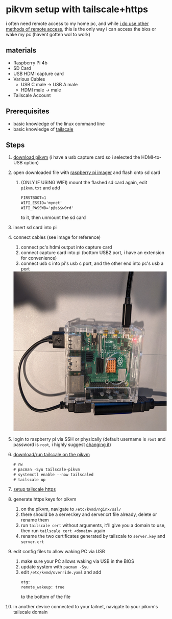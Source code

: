 # pikvm setup with tailscale+https
i often need remote access to my home pc, and while [i do use other methods of remote access](https://github.com/eaaasun/i-forgor/tree/main/remotedesktop), this is the only way i can access the bios or wake my pc (havent gotten wol to work)

## materials
- Raspberry Pi 4b
- SD Card
- USB HDMI capture card
- Various Cables
  - USB C male -> USB A male
  - HDMI male -> male
- Tailscale Account

## Prerequisites
- basic knowledge of the linux command line
- basic knowledge of [tailscale](https://tailscale.com/kb/start/)

## Steps
1. [download pikvm](https://pikvm.org/download/) (i have a usb capture card so i selected the HDMI-to-USB option)
2. open downloaded file with [raspberry pi imager](https://www.raspberrypi.com/software/) and flash onto sd card
   1. (ONLY IF USING WIFI) mount the flashed sd card again, edit `pikvm.txt` and add 
      ```
      FIRSTBOOT=1
      WIFI_ESSID='mynet'
      WIFI_PASSWD='p@s$$w0rd'
      ```
      to it, then unmount the sd card 
3. insert sd card into pi
4. connect cables (see image for reference)
   1. connect pc's hdmi output into capture card
   2. connect capture card into pi (bottom USB2 port, i have an extension for convenience)
   3. connect usb c into pi's usb c port, and the other end into pc's usb a port
   <img src="./media/pikvm.jpg" height="500">
5. login to raspberry pi via SSH or physically (default username is `root` and password is `root`, i highly suggest [changing it](https://docs.pikvm.org/first_steps/#first-power-on))
6. [download/run tailscale on the pikvm](https://docs.pikvm.org/tailscale/)
   ```
   # rw
   # pacman -Syu tailscale-pikvm
   # systemctl enable --now tailscaled
   # tailscale up
   ```
7. [setup tailscale https](https://tailscale.com/kb/1153/enabling-https/)
8. generate https keys for pikvm
   1. on the pikvm, navigate to `/etc/kvmd/nginx/ssl/`
   2. there should be a server.key and server.crt file already, delete or rename them
   3. run `tailscale cert` without arguments, it'll give you a domain to use, then run `tailscale cert <domain>` again
   4. rename the two certificates generated by tailscale to `server.key` and `server.crt`
9. edit config files to allow waking PC via USB
   1.  make sure your PC allows waking via USB in the BIOS
   2.  update system with `pacman -Syu`
   3.  edit `/etc/kvmd/override.yaml` and add
        ```
        otg:
        remote_wakeup: true
        ```
        to the bottom of the file

10. in another device connected to your tailnet, navigate to your pikvm's tailscale domain